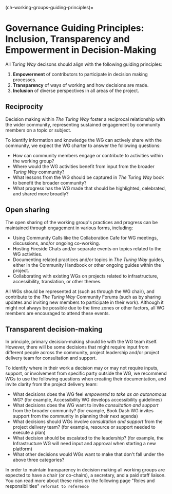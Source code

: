 (ch-working-groups-guiding-principles)=
# Governance Guiding Principles: Inclusion, Transparency and Empowerment in Decision-Making

All *Turing Way* decisons should align with the following guiding principles:
1. **Empowerment** of contributors to participate in decision making processes.
2. **Transparency** of ways of working and how decisions are made.
3. **Inclusion** of diverse perspectives in all areas of the project.

<!-- KW: We need a paragraph here that links to the purpose of The Turing Way and some of the existing content we already have!
Something more formal but along the lines of "This wouldn't be The Turing Way if we weren't considering how to ensure our own processes are collaborative, inclusive, ethical and reproducible! -->

<!-- Recommendation and insights from answering these questions can be shared in the WG charter document `reformat to reference!`. -->

## Reciprocity

Decision making  within *The Turing Way* foster a reciprocal relationship with the wider community, representing sustained engagement by community members on a topic or subject.

To identify information and knowledge the WG can actively share with the community, we expect the WG charter to answer the following questions:
- How can community members engage or contribute to activities within the working group?
- Where would the WG activities benefit from input from the broader *Turing Way* community?
- What lessons from the WG should be captured in *The Turing Way* book to benefit the broader community?
- What progress has the WG made that should be highlighted, celebrated, and shared more broadly?

## Open sharing

The open sharing of the working group's practices and progress can be maintained through engagement in various forms, including:
- Using Community Calls like the Collaboration Cafe for WG meetings, discussions, and/or ongoing co-working. <!-- KW: Add links - Note JD's recent questions indicating that the current invitations to the Collaboration Cafes aren't clear -->
- Hosting Fireside Chats and/or separate events on topics related to the WG activities.
- Documenting related practices and/or topics in *The Turing Way* guides, either in the Community Handbook or other ongoing guides within the project.
- Collaborating with existing WGs on projects related to infrastructure, accessibility, translation, or other themes. <!-- KW: Add links -->

<!-- Is this reciprocity? Or open sharing? Or both!? -->
All WGs should be represented at (such as through the WG chair), and contribute to the *The Turing Way* Community Forums (such as by sharing updates and inviting new members to participate in their work). 
Although it might not always be possible due to the time zones or other factors, all WG members are encouraged to attend these events.

## Transparent decision-making

<!--- This section can provide more examples and links from existing work - MS --->
<!-- KW: Agree - the "for examples" in the bullet points can be expanded I think - there is a lot of useful learning in there -->
In principle, primary decision-making should lie with the WG team itself. 
However, there will be some decisions that might require input from different people across the community, project leadership and/or project delivery team for consultation and support.

To identify where in their work a decision may or may not require inputs, support, or involvement from specific party outside the WG, we recommend WGs to use the following questions when creating their documentation, and invite clarity from the project delivery team:

- What decisions does the WG feel *empowered to take as an autonomous WG*? (for example, Accessibility WG develops accessibility guidelines)
- What decisions does the WG want to invite *consultation and support* from the broader community? (for example, Book Dash WG invites support from the community in planning their next agenda)
- What decisions should WGs involve *consultation and support* from the project delivery team? (for example, resource or support needed to execute a plan)
- What decision should be escalated to the leadership? (for example, the Infrastructure WG will need input and approval when starting a new platform)
- What other decisions would WGs want to make that don't fall under the above three categories?

In order to maintain transparency in decision making all working groups are expected to have a chair (or co-chairs), a secretary, and a paid staff liaison.
You can read more about these roles on the following page "Roles and responsibilities" `reformat to reference`